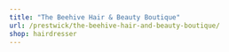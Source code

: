 ```yaml
---
title: "The Beehive Hair & Beauty Boutique"
url: /prestwick/the-beehive-hair-and-beauty-boutique/
shop: hairdresser
---
```

